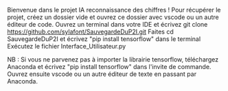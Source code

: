 Bienvenue dans le projet IA reconnaissance des chiffres !
Pour récupérer le projet, créez un dossier vide et ouvrez ce dossier avec vscode ou un autre éditeur de code.
Ouvrez un terminal dans votre IDE et écrivez git clone https://github.com/sylafont/SauvegardeDuP2I.git
Faites cd SauvegardeDuP2I et écrivez "pip install tensorflow" dans le terminal
Exécutez le fichier Interface_Utilisateur.py

NB : Si vous ne parvenez pas à importer la librairie tensorflow, téléchargez Anaconda et écrivez "pip install tensorflow" dans l'invite de commande.
Ouvrez ensuite vscode ou un autre éditeur de texte en passant par Anaconda.
